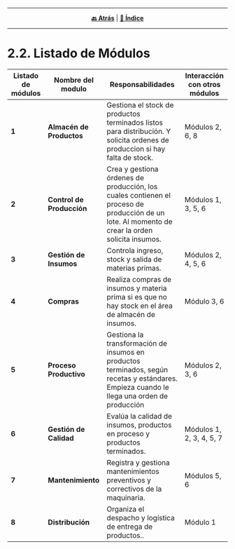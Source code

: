 <hr>
<div align="center">
 
[**🔙 Atrás**](../2.1/2.1.md) | [**📜 Índice**](../../README.md)

</div>
<hr>

# 2.2. Listado de Módulos

| Listado de módulos | Nombre del modulo | Responsabilidades | Interacción con otros módulos | 
| ------------------------ | ---------------- | ---------------- | ---------------- |
| **1**   | **Almacén de Productos**     | Gestiona el stock de productos terminados listos para distribución. Y solicita ordenes de produccion si hay falta de stock. | Módulos 2, 6, 8|
| **2**   | **Control de Producción**     |Crea y gestiona órdenes de producción, los cuales contienen el proceso de producción de un lote. Al momento de crear la orden solicita insumos. | Módulos 1, 3, 5, 6 |
| **3**   | **Gestión de Insumos**       | Controla ingreso, stock y salida de materias primas.  |Módulos 2, 4, 5, 6 |
| **4**   | **Compras**     | Realiza compras de insumos y materia prima si es que no hay stock en el área de almacén de insumos.| Módulo 3, 6|
| **5**   | **Proceso Productivo**       | Gestiona la transformación de insumos en productos terminados, según recetas y estándares. Empieza cuando le llega una orden de producción| Módulos 2, 3, 6|
| **6**   | **Gestión de Calidad**     | Evalúa la calidad de insumos, productos en proceso y productos terminados. | Módulos 1, 2, 3, 4, 5, 7 |
| **7**   | **Mantenimiento**     | Registra y gestiona mantenimientos preventivos y correctivos de la maquinaria. | Módulos 5, 6  |
| **8**   | **Distribución**     | Organiza el despacho y logística de entrega de productos.. | Módulo 1 |

